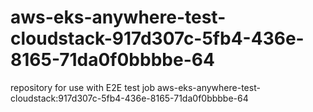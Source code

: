 # aws-eks-anywhere-test-cloudstack-917d307c-5fb4-436e-8165-71da0f0bbbbe-64
repository for use with E2E test job aws-eks-anywhere-test-cloudstack:917d307c-5fb4-436e-8165-71da0f0bbbbe-64
